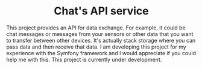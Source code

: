 <h1 align="center">Chat's API service</h1>
This project provides an API for data exchange. For example, it could be chat messages or messages from your sensors or other data that you want to transfer between other devices. It's actually stack storage where you can pass data and then receive that data. I am developing this project for my experience with the Symfony framework and I would appreciate if you could help me with this. This project is currently under development.
